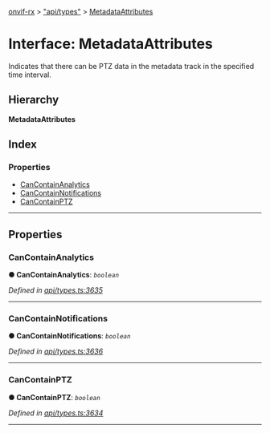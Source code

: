 [onvif-rx](../README.md) > ["api/types"](../modules/_api_types_.md) > [MetadataAttributes](../interfaces/_api_types_.metadataattributes.md)

# Interface: MetadataAttributes

Indicates that there can be PTZ data in the metadata track in the specified time interval.

## Hierarchy

**MetadataAttributes**

## Index

### Properties

* [CanContainAnalytics](_api_types_.metadataattributes.md#cancontainanalytics)
* [CanContainNotifications](_api_types_.metadataattributes.md#cancontainnotifications)
* [CanContainPTZ](_api_types_.metadataattributes.md#cancontainptz)

---

## Properties

<a id="cancontainanalytics"></a>

###  CanContainAnalytics

**● CanContainAnalytics**: *`boolean`*

*Defined in [api/types.ts:3635](https://github.com/patrickmichalina/onvif-rx/blob/1596479/src/api/types.ts#L3635)*

___
<a id="cancontainnotifications"></a>

###  CanContainNotifications

**● CanContainNotifications**: *`boolean`*

*Defined in [api/types.ts:3636](https://github.com/patrickmichalina/onvif-rx/blob/1596479/src/api/types.ts#L3636)*

___
<a id="cancontainptz"></a>

###  CanContainPTZ

**● CanContainPTZ**: *`boolean`*

*Defined in [api/types.ts:3634](https://github.com/patrickmichalina/onvif-rx/blob/1596479/src/api/types.ts#L3634)*

___

